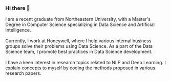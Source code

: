### Hi there 👋

I am a recent graduate from Northeastern University, with a Master's Degree in Computer Science specializing in Data Science and Artificial Intelligence.
<br/><br/>
Currently, I work at Honeywell, where I help various internal business groups solve their problems using Data Science. As a part of the Data Science team, I promote best practices in Data Science development.
<br/><br/>
I have a keen interest in research topics related to NLP and Deep Learning. I explain concepts to myself by coding the methods proposed in various research papers.
<br/><br/>

<!--
**pavanchhatpar/pavanchhatpar** is a ✨ _special_ ✨ repository because its `README.md` (this file) appears on your GitHub profile.

Here are some ideas to get you started:

- 🔭 I’m currently working on ...
- 🌱 I’m currently learning ...
- 👯 I’m looking to collaborate on ...
- 🤔 I’m looking for help with ...
- 💬 Ask me about ...
- 📫 How to reach me: ...
- 😄 Pronouns: ...
- ⚡ Fun fact: ...
-->
